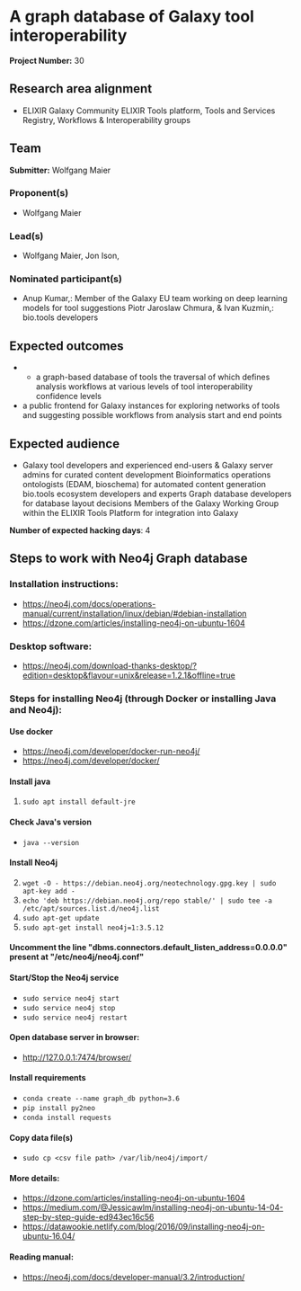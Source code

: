 # A graph database of Galaxy tool interoperability

**Project Number:** 30

## Research area alignment

- ELIXIR Galaxy Community
 ELIXIR Tools platform, Tools and Services Registry, Workflows & Interoperability groups

## Team

**Submitter:** Wolfgang Maier

### Proponent(s)

- Wolfgang Maier

### Lead(s)

- Wolfgang Maier,
 Jon Ison,

### Nominated participant(s)

- Anup Kumar,: Member of the Galaxy EU team working on deep learning models for tool suggestions
 Piotr Jaroslaw Chmura, & Ivan Kuzmin,: bio.tools developers

## Expected outcomes

- - a graph-based database of tools the traversal of which defines analysis workflows at various levels of tool interoperability confidence levels
 - a public frontend for Galaxy instances for exploring networks of tools and suggesting possible workflows from analysis start and end points

## Expected audience

- Galaxy tool developers and experienced end-users & Galaxy server admins for curated content development
 Bioinformatics operations ontologists (EDAM, bioschema) for automated content generation
 bio.tools ecosystem developers and experts
 Graph database developers for database layout decisions
 Members of the Galaxy Working Group within the ELIXIR Tools Platform for integration into Galaxy

**Number of expected hacking days**: 4

## Steps to work with Neo4j Graph database

### Installation instructions:
- https://neo4j.com/docs/operations-manual/current/installation/linux/debian/#debian-installation
- https://dzone.com/articles/installing-neo4j-on-ubuntu-1604

### Desktop software:
- https://neo4j.com/download-thanks-desktop/?edition=desktop&flavour=unix&release=1.2.1&offline=true

### Steps for installing Neo4j (through Docker or installing Java and Neo4j):

#### Use docker 

- https://neo4j.com/developer/docker-run-neo4j/
- https://neo4j.com/developer/docker/

#### Install java
1. ```sudo apt install default-jre```

#### Check Java's version
- ```java --version```

#### Install Neo4j
2. ```wget -O - https://debian.neo4j.org/neotechnology.gpg.key | sudo apt-key add -```
3. ```echo 'deb https://debian.neo4j.org/repo stable/' | sudo tee -a /etc/apt/sources.list.d/neo4j.list```
4. ```sudo apt-get update```
5. ```sudo apt-get install neo4j=1:3.5.12```

#### Uncomment the line "dbms.connectors.default_listen_address=0.0.0.0" present at "/etc/neo4j/neo4j.conf"

#### Start/Stop the Neo4j service
- ```sudo service neo4j start```
- ```sudo service neo4j stop```
- ```sudo service neo4j restart```

#### Open database server in browser:
- http://127.0.0.1:7474/browser/

#### Install requirements
- ```conda create --name graph_db python=3.6```
- ```pip install py2neo```
- ```conda install requests```

#### Copy data file(s)
-  ```sudo cp <csv file path> /var/lib/neo4j/import/```

#### More details:
- https://dzone.com/articles/installing-neo4j-on-ubuntu-1604
- https://medium.com/@Jessicawlm/installing-neo4j-on-ubuntu-14-04-step-by-step-guide-ed943ec16c56
- https://datawookie.netlify.com/blog/2016/09/installing-neo4j-on-ubuntu-16.04/

#### Reading manual:
- https://neo4j.com/docs/developer-manual/3.2/introduction/
